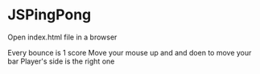 # JSPingPong

Open index.html file in a browser

Every bounce is 1 score
Move your mouse up and and doen to move your bar
Player's side is the right one
